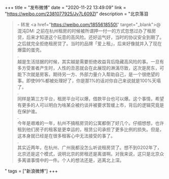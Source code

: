 +++
title = "发布微博"
date = "2020-11-22 13:49:09"
link = "https://weibo.com/2381077925/Jv7L609Zl"
description = "北京落泪<br><blockquote> - 转发 <a href=\"https://weibo.com/1855618550\" target=\"_blank\">@混沌DM</a>: 之前在杭州租房的时候被所谓押一付一的方式忽悠过办了租房贷，后来才知道这个玩意的高风险。还好运气好，当时的协议安全到期了。之后就完全拒绝租房贷了。当时的品牌「爱上租」，后来好像就并入了现在爆雷的蛋壳。<br>.<br>越是生活拮据的时候，其实越是需要拒绝收益背后隐藏高风险的事。一旦有多方受害者产生时，人性的丑恶就会在此展现的淋漓尽致，这次是房东，可能下次就是房客。期待另一方、外部力量介入帮助自己，是一个很绝望的事。即使99%都被处理好了，你是那1%的话对你自己来说就是100%天塌了。<br>.<br>同样是第三方平台，租房平台可以爆，借款平台也可以爆。这个事情，希望有更多的人可以明白为啥某企被约谈并被要求暂缓上市，背后的逻辑究竟是在保护谁。<br>.<br>今年是艰难的一年，杭州不搞租房贷的公寓都倒了好几个。仔细想想，也许租到他们房子的租客是更幸运的，租赁公司承担了更多比例的损失。但是，这本身就已经是在很多租客心中无法接受的事了。<br>.<br>其实近两年，在杭州、广州我都没怎么听说租房贷了。想不到0202年了，北京还是这个模式，说明北京的房租还是离谱啊。对我来说，这只是北京众多离谱事情中的一件。个人的想法还是，逃离北上深。</blockquote>"
tags = ["新浪微博"]
+++

